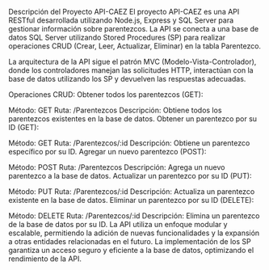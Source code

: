 Descripción del Proyecto API-CAEZ
El proyecto API-CAEZ es una API RESTful desarrollada utilizando Node.js, Express y SQL Server para gestionar información sobre parentezcos. La API se conecta a una base de datos SQL Server utilizando Stored Procedures (SP) para realizar operaciones CRUD (Crear, Leer, Actualizar, Eliminar) en la tabla Parentezco.

La arquitectura de la API sigue el patrón MVC (Modelo-Vista-Controlador), donde los controladores manejan las solicitudes HTTP, interactúan con la base de datos utilizando los SP y devuelven las respuestas adecuadas.

Operaciones CRUD:
Obtener todos los parentezcos (GET):

Método: GET
Ruta: /Parentezcos
Descripción: Obtiene todos los parentezcos existentes en la base de datos.
Obtener un parentezco por su ID (GET):

Método: GET
Ruta: /Parentezcos/:id
Descripción: Obtiene un parentezco específico por su ID.
Agregar un nuevo parentezco (POST):

Método: POST
Ruta: /Parentezcos
Descripción: Agrega un nuevo parentezco a la base de datos.
Actualizar un parentezco por su ID (PUT):

Método: PUT
Ruta: /Parentezcos/:id
Descripción: Actualiza un parentezco existente en la base de datos.
Eliminar un parentezco por su ID (DELETE):

Método: DELETE
Ruta: /Parentezcos/:id
Descripción: Elimina un parentezco de la base de datos por su ID.
La API utiliza un enfoque modular y escalable, permitiendo la
adición de nuevas funcionalidades y la expansión a otras entidades 
relacionadas en el futuro. La implementación de los SP garantiza un 
acceso seguro y eficiente a la base de datos, optimizando el rendimiento de la API.
